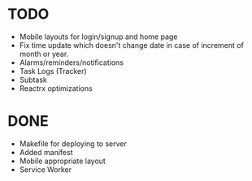 # TODO
* Mobile layouts for login/signup and home page
* Fix time update which doesn't change date in case of increment of month or year.
* Alarms/reminders/notifications
* Task Logs (Tracker)
* Subtask
* Reactrx optimizations

# DONE
* Makefile for deploying to server
* Added manifest
* Mobile appropriate layout
* Service Worker


